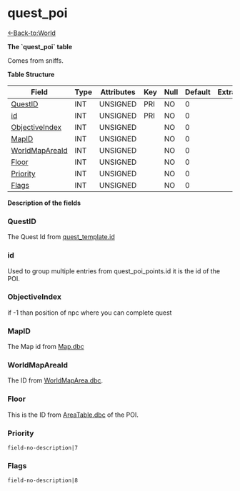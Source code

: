 # quest\_poi

[<-Back-to:World](database-world)

**The \`quest\_poi\` table**

Comes from sniffs.

**Table Structure**

| Field               | Type | Attributes | Key | Null | Default | Extra | Comment |
| ------------------- | ---- | ---------- | --- | ---- | ------- | ----- | ------- |
| [QuestID][1]        | INT  | UNSIGNED   | PRI | NO   | 0       |       |         |
| [id][2]             | INT  | UNSIGNED   | PRI | NO   | 0       |       |         |
| [ObjectiveIndex][3] | INT  | UNSIGNED   |     | NO   | 0       |       |         |
| [MapID][4]          | INT  | UNSIGNED   |     | NO   | 0       |       |         |
| [WorldMapAreaId][5] | INT  | UNSIGNED   |     | NO   | 0       |       |         |
| [Floor][6]          | INT  | UNSIGNED   |     | NO   | 0       |       |         |
| [Priority][7]       | INT  | UNSIGNED   |     | NO   | 0       |       |         |
| [Flags][8]          | INT  | UNSIGNED   |     | NO   | 0       |       |         |

[1]: #questid
[2]: #id
[3]: #objectiveindex
[4]: #mapid
[5]: #worldmapareaid
[6]: #floor
[7]: #priority
[8]: #flags

**Description of the fields**

### QuestID

The Quest Id from [quest\_template.id](quest-template#id)

### id

Used to group multiple entries from quest\_poi\_points.id it is the id of the POI.

### ObjectiveIndex

if -1 than position of npc where you can complete quest

### MapID

The Map id from [Map.dbc](map)

### WorldMapAreaId

The ID from [WorldMapArea.dbc](worldmaparea).

### Floor

This is the ID from [AreaTable.dbc](areatable) of the POI.

### Priority

`field-no-description|7`

### Flags

`field-no-description|8`
